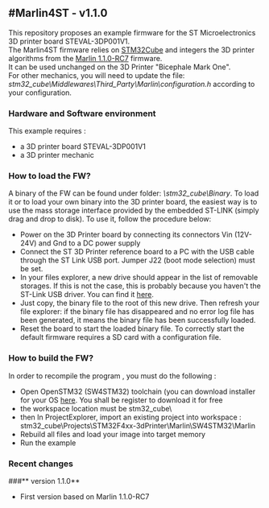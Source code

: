 
#Marlin4ST - v1.1.0
------------------

This repository proposes an example firmware for the ST Microelectronics 3D printer board STEVAL-3DP001V1.    
The Marlin4ST firmware relies on [STM32Cube](http://www.st.com/web/catalog/tools/FM147/CL1794/SC961/SS1743/LN1897?s_searchtype=reco) and integers the 3D printer algorithms from the [Marlin 1.1.0-RC7](https://github.com/MarlinFirmware/Marlin) firmware.  
It can be used unchanged on the 3D Printer "Bicephale Mark One".  
For other mechanics, you will need to update the file:  _stm32_cube\Middlewares\Third_Party\Marlin\configuration.h_  according to your configuration.

###  Hardware and Software environment
  This example requires :
  - a 3D printer board STEVAL-3DP001V1
  - a 3D printer mechanic

###  How to load the FW?
A binary of the FW can be found under folder: _\stm32_cube\Binary_.
To load it or to load your own binary into the 3D printer board, the easiest way is to use the mass storage interface provided by the embedded ST-LINK (simply drag and drop to disk). To use it, follow the procedure below:
  - Power on the 3D Printer board by connecting its connectors Vin (12V-24V) and Gnd to a DC power supply   
  - Connect the ST 3D Printer reference board to a PC with the USB cable through the ST Link USB  port. Jumper J22 (boot mode selection) must be set.
  - In your files explorer, a new drive should appear in the list of removable storages. If this is not the case, this is probably because you haven't the ST-Link USB driver. You can find it  [here](http://www.st.com/web/catalog/tools/FM147/SC1887/PF260219).
  - Just copy, the binary file to the root of this new drive. Then refresh your file explorer:  if the binary file has disappeared and no error log file has been generated, it means the binary file has been successfully loaded.
  - Reset the board to start the loaded binary file. To correctly start the default firmware requires   a SD card with a configuration file.

###  How to build the FW?
In order to recompile the program , you must do the following :
 - Open OpenSTM32 (SW4STM32) toolchain (you can download installer for your OS [here](http://www.openstm32.org/HomePage).  You shall be register to download it for free
 - the workspace location must be stm32_cube\
 - then In ProjectExplorer, import an existing project into workspace : stm32_cube\Projects\STM32F4xx-3dPrinter\Marlin\SW4STM32\Marlin
 - Rebuild all files and load your image into target memory
 - Run the example

###  Recent changes
###** version 1.1.0**
- First version based on Marlin 1.1.0-RC7

